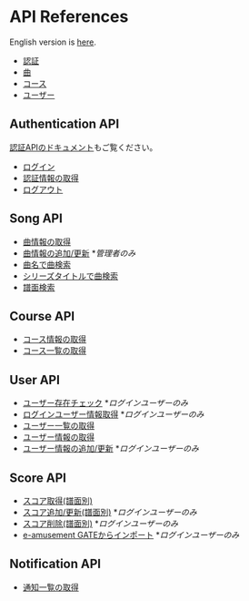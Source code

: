 # API References

English version is [here](./README.md).

- [認証](#authentication-api)
- [曲](#song-api)
- [コース](#course-api)
- [ユーザー](#user-api)

## Authentication API

[認証APIのドキュメント](./authentication-ja.md)もご覧ください。

- [ログイン](./authentication-ja.md#login)
- [認証情報の取得](./authentication-ja.md#get-credentials)
- [ログアウト](./authentication-ja.md#logout)

## Song API

- [曲情報の取得](../../api/getSongInfo/README-ja.md)
- [曲情報の追加/更新](../../api/postSongInfo/README-ja.md) **管理者のみ*
- [曲名で曲検索](../../api/searchSongByName/README-ja.md)
- [シリーズタイトルで曲検索](../../api/searchSongBySeries/README-ja.md)
- [譜面検索](../../api/searchCharts/README-ja.md)

## Course API

- [コース情報の取得](../../api/getCourseInfo/README-ja.md)
- [コース一覧の取得](../../api/getCourseList/README-ja.md)

## User API

- [ユーザー存在チェック](../../api/existsUser/README-ja.md) **ログインユーザーのみ*
- [ログインユーザー情報取得](../../api/getCurrentUser/README-ja.md) **ログインユーザーのみ*
- [ユーザー一覧の取得](../../api/getUserList/README-ja.md)
- [ユーザー情報の取得](../../api/getUserInfo/README-ja.md)
- [ユーザー情報の追加/更新](../../api/postUserInfo/README-ja.md) **ログインユーザーのみ*

## Score API

- [スコア取得(譜面別)](../../api/getChartScore/README-ja.md)
- [スコア追加/更新(譜面別)](../../api/postChartScore/README-ja.md) **ログインユーザーのみ*
- [スコア削除(譜面別)](../../api/deleteChartScore/README-ja.md) **ログインユーザーのみ*
- [e-amusement GATEからインポート](../../api/importScores/README-ja.md) **ログインユーザーのみ*

## Notification API

- [通知一覧の取得](../../api/getNotificationList/README-ja.md)
